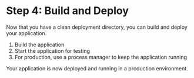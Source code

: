 # Step 4: Build and Deploy

Now that you have a clean deployment directory, you can build and deploy your application.

1. Build the application
2. Start the application for testing
3. For production, use a process manager to keep the application running

Your application is now deployed and running in a production environment.
